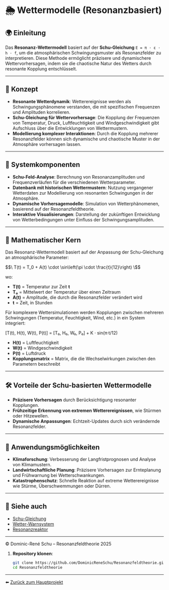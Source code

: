 
# 🌦️ Wettermodelle (Resonanzbasiert)

## 🌍 Einleitung

Das **Resonanz-Wettermodell** basiert auf der **Schu-Gleichung** `E = π · ε · h · f`, um die atmosphärischen Schwingungsmuster als Resonanzfelder zu interpretieren. Diese Methode ermöglicht präzisere und dynamischere Wettervorhersagen, indem sie die chaotische Natur des Wetters durch resonante Kopplung entschlüsselt.

---

## 🧠 Konzept

- **Resonante Wetterdynamik**: Wetterereignisse werden als Schwingungsphänomene verstanden, die mit spezifischen Frequenzen und Amplituden korrelieren.
- **Schu-Gleichung für Wettervorhersage**: Die Kopplung der Frequenzen von Temperatur, Druck, Luftfeuchtigkeit und Windgeschwindigkeit gibt Aufschluss über die Entwicklungen von Wettermustern.
- **Modellierung komplexer Interaktionen**: Durch die Kopplung mehrerer Resonanzfelder können sich dynamische und chaotische Muster in der Atmosphäre vorhersagen lassen.

---

## 🔧 Systemkomponenten

- **Schu-Feld-Analyse**: Berechnung von Resonanzamplituden und Frequenzverläufen für die verschiedenen Wetterparameter.
- **Datenbank mit historischen Wettermustern**: Nutzung vergangener Wetterdaten zur Modellierung von resonanten Schwingungen in der Atmosphäre.
- **Dynamische Vorhersagemodelle**: Simulation von Wetterphänomenen, basierend auf der Resonanzfeldtheorie.
- **Interaktive Visualisierungen**: Darstellung der zukünftigen Entwicklung von Wetterbedingungen unter Einfluss der Schwingungsamplituden.

---

## 📐 Mathematischer Kern

Das Resonanz-Wettermodell basiert auf der Anpassung der Schu-Gleichung an atmosphärische Parameter:

$$\
T(t) = T_0 + A(t) \cdot \sin\left(\pi \cdot \frac{t}{12}\right)
\$$

wo:

- **T(t)** = Temperatur zur Zeit **t**  
- **T₀** = Mittelwert der Temperatur über einen Zeitraum  
- **A(t)** = Amplitude, die durch die Resonanzfelder verändert wird  
- **t** = Zeit, in Stunden

Für komplexere Wettersimulationen werden Kopplungen zwischen mehreren Schwingungen (Temperatur, Feuchtigkeit, Wind, etc.) in ein System integriert:

[T(t), H(t), W(t), P(t)] = [T₀, H₀, W₀, P₀] + K · sin(π·t/12)

- **H(t)** = Luftfeuchtigkeit  
- **W(t)** = Windgeschwindigkeit  
- **P(t)** = Luftdruck  
- **Kopplungsmatrix** = Matrix, die die Wechselwirkungen zwischen den Parametern beschreibt

---

## 🛠️ Vorteile der Schu-basierten Wettermodelle

- **Präzisere Vorhersagen** durch Berücksichtigung resonanter Kopplungen.
- **Frühzeitige Erkennung von extremen Wetterereignissen**, wie Stürmen oder Hitzewellen.
- **Dynamische Anpassungen**: Echtzeit-Updates durch sich verändernde Resonanzfelder.

---

## 🌱 Anwendungsmöglichkeiten

- **Klimaforschung**: Verbesserung der Langfristprognosen und Analyse von Klimamustern.
- **Landwirtschaftliche Planung**: Präzisere Vorhersagen zur Ernteplanung und Frühwarnung bei Wetterschwankungen.
- **Katastrophenschutz**: Schnelle Reaktion auf extreme Wetterereignisse wie Stürme, Überschwemmungen oder Dürren.

---

## 📎 Siehe auch

- [Schu-Gleichung](../../Gleichungen/README.md)  
- [Wetter-Warnsystem](../Wetter_Warnsystem/wetter_warnsystem.md)  
- [Resonanzreaktor](../Resonanzreaktor/README.md)

---

© Dominic-René Schu – Resonanzfeldtheorie 2025

1. **Repository klonen**:  
   ```bash
   git clone https://github.com/DominicReneSchu/Resonanzfeldtheorie.git
   cd Resonanzfeldtheorie
   ```

---

⬅️ [Zurück zum Hauptprojekt](../../README.md)
